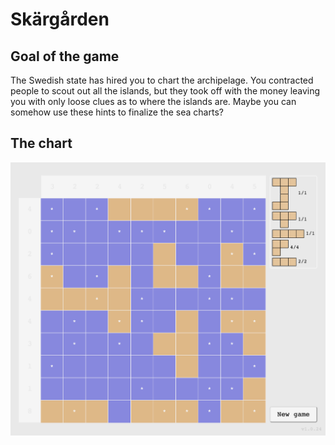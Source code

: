 # Skärgården

## Goal of the game

The Swedish state has hired you to chart the archipelage. You contracted people to scout out all the islands, but they took off with the money leaving you with only loose clues as to where the islands are. Maybe you can somehow use these hints to finalize the sea charts?

## The chart

![alt text](images/completed-game.png "Logo Title Text 1")